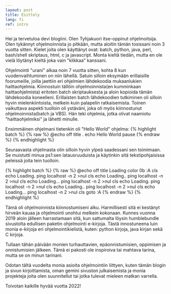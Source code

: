 ```yaml
---
layout: post
title: Esittely
lang: fi
ref: intro
---
```

Hei ja tervetuloa devi blogiini. Olen Tyhjakuori itse-oppinut ohjelmoitsija. Olen tykännyt ohjelmoinnista jo pitkään, mutta 
aloitin tämän tosissani noin 3 vuotta sitten. Kielet joita olen käyttänyt ovat: batch, python, java, perl, bash/shell skriptaus,
html, c ja javascript. Monta kieltä tiedän, mutta en ole vielä löytänyt kieltä joka vain "klikkaa" kanssani.

Ohjelmointi "urani" alkaa noin 7 vuotta sitten, kohta 8 kun vuodenvaihtuminen on niin lähellä. Satuin silloin eksymään erillaisille foorumeille, 
joilla jaettiin eri ohjelmien lähdekoodia mukaanlukien haittaohjelmia.  Kiinnostuin tällöin ohjelmoinnista(en kumminkaan haittaohjelmista) 
eritoten batch skriptauksesta ja aloin kopioida tämän lähdekoodia koneelleni. Erillaisten batch lähdekoodien tutkiminen oli silloin hyvin 
mielenkiintoista, melkein kuin palapelin ratkaisemista. Toinen vaikuttava aspekti tuolloin oli ystäväni, joka oli myös kiinnostunut 
ohjelmoinnista(batch ja VBS). Hän teki ohjelmia, jotka olivat naamiotu "haittaohjelmiksi" ja lähetti minulle.

Ensimmäinen ohjelmani tietenkin oli "Hello World" ohjelma:
{% highlight batch %}
{% raw %}
@echo off
title .
echo Hello World
pause
{% endraw %}
{% endhighlight %}

Seuraavasta ohjelmasta olin silloin hyvin ylpeä saadessani sen toimimaan. Se muistutti minua ps1:sen latausruuduista ja käytinkin sitä tekstipohjaisissa
peleissä joita tein tuolloin. 

{% highlight batch %}
{% raw %}
@echo off
title Loading
color 0b
:A
cls
echo Loading.
ping localhost -n 2 >nul
cls
echo Loading..
ping localhost -n 2 >nul
cls
echo Loading...
ping localhost -n 2 >nul
cls
echo Loading.
ping localhost -n 2 >nul
cls
echo Loading..
ping localhost -n 2 >nul
cls
echo Loading...
ping localhost -n 2 >nul
cls
goto :A
{% endraw %}
{% endhighlight %}

Tämä oli ohjelmoinnista kiinnostumiseni alku. Harmillisesti sitä ei kestänyt hirveän kauaa ja ohjelmointi unohtui melkein kokonaan. Kunnes vuonna 2019 aloin
jälleen harrastamaan sitä, kun sattumalta löysin humblebundle sivustolta edullisen paketin ohjelmointi e-kirjoja. Tästä innostuneena luin monia e-kirjoja
eri ohjelmointikielistä, kuten: python kirjoja, java kirjan sekä C kirjoja.

Tullaan tähän päivään monien turhauttavien, epäonnistumisien, oppimisen ja onnistumisien jälkeen. Tämä ei pakosti ole inspiroiva tai mahtava tarina, mutta 
se on minun tarinani.

Odotan tältä vuodelta monia asioita ohjelmointiin liittyen, kuten tämän blogin ja sivun kirjoittamista, oman gemini sivuston julkaisemista ja monia projekteja
joita olen suunnitellut tai jotka tulevat mieleen matkan varrella. 

Toivotan kaikille hyvää vuotta 2022!

